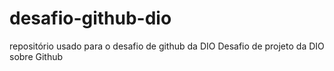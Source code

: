# desafio-github-dio
repositório usado para o desafio de github da DIO
Desafio de projeto da DIO sobre Github
